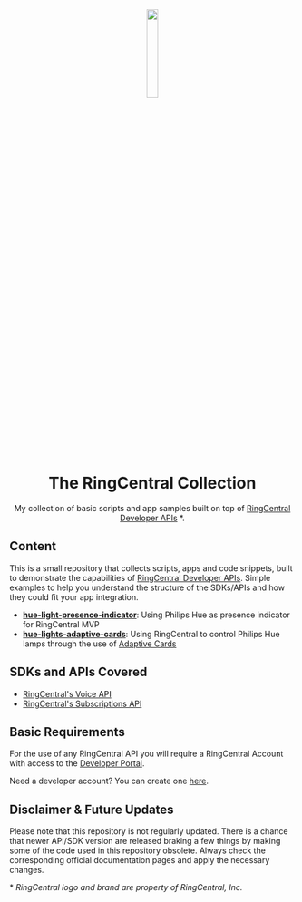 <div align="center">
  
<img src="https://avatars.githubusercontent.com/u/6549285?s=200&v=4" align="center" width=20% height=20%>

# The RingCentral Collection
My collection of basic scripts and app samples built on top of [RingCentral Developer APIs](https://developers.ringcentral.com/) \*. 

</div>

## Content

This is a small repository that collects scripts, apps and code snippets, built to demonstrate the capabilities of [RingCentral Developer APIs](https://developers.ringcentral.com/). Simple examples to help you understand the structure of the SDKs/APIs and how they could fit your app integration.

* **[hue-light-presence-indicator](https://github.com/fleitao/the-ringcentral-collection/tree/main/hue-light-presence-indicator)**: Using Philips Hue as presence indicator for RingCentral MVP
* **[hue-lights-adaptive-cards](https://github.com/fleitao/the-ringcentral-collection/tree/main/hue-lights-adaptive-cards)**: Using RingCentral to control Philips Hue lamps through the use of [Adaptive Cards](https://developers.ringcentral.com/guide/team-messaging/adaptive-cards)


## SDKs and APIs Covered

* [RingCentral's Voice API](https://developers.ringcentral.com/guide/voice)
* [RingCentral's Subscriptions API](https://developers.ringcentral.com/guide/notifications)

## Basic Requirements 

For the use of any RingCentral API you will require a RingCentral Account with access to the [Developer Portal](https://developers.ringcentral.com/). 

Need a developer account? You can create one [here](https://developers.ringcentral.com/free-tier-sign-up.html).

## Disclaimer & Future Updates

Please note that this repository is not regularly updated. There is a chance that newer API/SDK version are released braking a few things by making some of the code used in this repository obsolete. Always check the corresponding official documentation pages and apply the necessary changes.





\* _RingCentral logo and brand are property of RingCentral, Inc._
